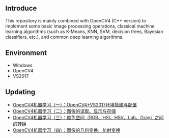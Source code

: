 ## Introduce
This repository is mainly combined with OpenCV4 (C++ version) to implement some basic image processing operations, classical machine learning algorithms (such as K-Means, KNN, SVM, decision trees, Bayesian classifiers, etc.), and common deep learning algorithms.

## Environment
- Windows 
- OpenCV4
- VS2017

## Updating
 - [OpenCV4机器学习（一）：OpenCV4+VS2017环境搭建与配置](https://ai-wx.blog.csdn.net/article/details/118888221)
 - [OpenCV4机器学习（二）：图像的读取、显示与存储](https://blog.csdn.net/wjinjie/category_11218357.html)
 - [OpenCV4机器学习（三）：颜色空间（RGB、HSI、HSV、Lab、Gray）之间的转换](https://ai-wx.blog.csdn.net/article/details/118933508)
 - [OpenCV4机器学习（四）：图像的几何变换、仿射变换](https://ai-wx.blog.csdn.net/article/details/118992887)

